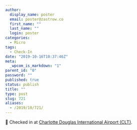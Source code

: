 ```yaml
---
author:
  display_name: poster
  email: poster@zastrow.co
  first_name: ""
  last_name: ""
  login: poster
categories:
  - Micro
tags:
  - Check-In
date: "2019-10-16T10:37:46Z"
meta:
  _wpcom_is_markdown: "1"
parent_id: "0"
password: ""
published: true
status: publish
title: ""
type: post
slug: 721
aliases:
  - /2019/10/721/
---
```

<p><span>📍</span> Checked in at  <a href="http://4sq.com/1xe40b">Charlotte Douglas International Airport (CLT)</a>.</p>
